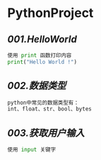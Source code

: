 # PythonProject
## *001.HelloWorld*  
```python
使用 print 函数打印内容
print("Hello World !")
```  

## *002.数据类型*  
```python
python中常见的数据类型有：
int、float、str、bool、bytes 
```  

## *003.获取用户输入*  
```python
使用 input 关键字
```